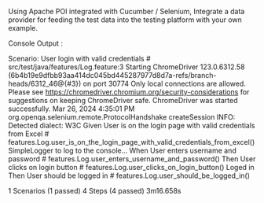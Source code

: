 Using Apache POI integrated with Cucumber / Selenium, Integrate a data provider for feeding the test data into the testing platform with your own example.

Console Output :

Scenario: User login with valid credentials                         # src/test/java/features/Log.feature:3
Starting ChromeDriver 123.0.6312.58 (6b4b19e9dfbb93aa414dc045bd445287977d8d7a-refs/branch-heads/6312_46@{#3}) on port 30774
Only local connections are allowed.
Please see https://chromedriver.chromium.org/security-considerations for suggestions on keeping ChromeDriver safe.
ChromeDriver was started successfully.
Mar 26, 2024 4:35:01 PM org.openqa.selenium.remote.ProtocolHandshake createSession
INFO: Detected dialect: W3C
  Given User is on the login page with valid credentials from Excel # features.Log.user_is_on_the_login_page_with_valid_credentials_from_excel()
  SimpleLogger to log to the console...
  When User enters username and password                            # features.Log.user_enters_username_and_password()
  Then User clicks on login button                                  # features.Log.user_clicks_on_login_button()
Loged in
  Then User should be logged in                                     # features.Log.user_should_be_logged_in()

1 Scenarios (1 passed)
4 Steps (4 passed)
3m16.658s



